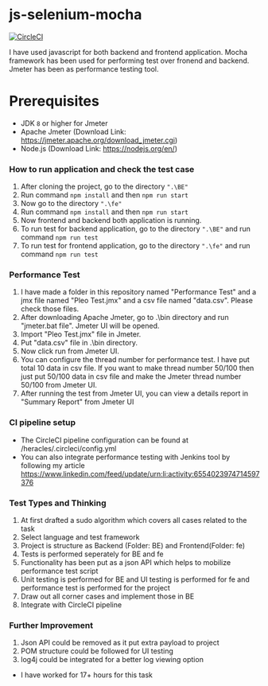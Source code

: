# js-selenium-mocha

[![CircleCI](https://circleci.com/gh/ArifMahmud/heracles.svg?style=svg)](https://circleci.com/gh/ArifMahmud/heracles)

I have used javascript for both backend and frontend application. Mocha framework has been used for performing test over fronend and backend.
Jmeter has been as performance testing tool.

# Prerequisites
* JDK `8` or higher for Jmeter
* Apache Jmeter (Download Link: https://jmeter.apache.org/download_jmeter.cgi)
* Node.js (Download Link: https://nodejs.org/en/)

### How to run application and check the test case
1. After cloning the project, go to the directory `".\BE"`
2. Run command `npm install` and then `npm run start`
3. Now go to the directory `".\fe"`
4. Run command `npm install` and then `npm run start`
5. Now frontend and backend both application is running.
6. To run test for backend application, go to the directory `".\BE"` and run command `npm run test`
7. To run test for frontend application, go to the directory `".\fe"` and run command `npm run test`

### Performance Test
1. I have made a folder in this repository named "Performance Test" and a jmx file named "Pleo Test.jmx" and a csv file named "data.csv". Please check those files.
2. After downloading Apache Jmeter, go to .\bin directory and run "jmeter.bat file". Jmeter UI will be opened.
3. Import "Pleo Test.jmx" file in Jmeter.
4. Put "data.csv" file in .\bin directory.
5. Now click run from Jmeter UI.
6. You can configure the thread number for performance test. I have put total 10 data in csv file. If you want to make thread number 50/100 then
just put 50/100 data in csv file and make the Jmeter thread number 50/100 from Jmeter UI.
7. After running the test from Jmeter UI, you can view a details report in "Summary Report" from Jmeter UI

### CI pipeline setup
* The CircleCI pipeline configuration can be found at /heracles/.circleci/config.yml
* You can also integrate performance testing with Jenkins tool by following my article https://www.linkedin.com/feed/update/urn:li:activity:6554023974714597376

### Test Types and Thinking
1. At first drafted a sudo algorithm which covers all cases related to the task
2. Select language and test framework
3. Project is structure as Backend (Folder: BE) and Frontend(Folder: fe)
4. Tests is performed seperately for BE and fe
5. Functionality has been put as a json API which helps to mobilize performance test script
6. Unit testing is performed for BE and UI testing is performed for fe and performance test is performed for the project
7. Draw out all corner cases and implement those in BE
8. Integrate with CircleCI pipeline

### Further Improvement
1. Json API could be removed as it put extra payload to project
2. POM structure could be followed for UI testing
3. log4j could be integrated for a better log viewing option

* I have worked for 17+ hours for this task
